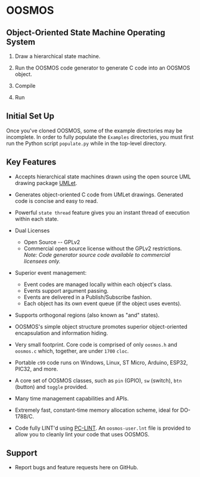 # OOSMOS

## Object-Oriented State Machine Operating System

1. Draw a hierarchical state machine.

2. Run the OOSMOS code generator to generate C code into an OOSMOS object.

3. Compile

4. Run

## Initial Set Up

Once you've cloned OOSMOS, some of the example directories may
be incomplete.  In order to fully populate the `Examples` directories, you
must first run the Python script `populate.py` while in the top-level directory.

## Key Features

- Accepts hierarchical state machines drawn using the open source UML drawing package [UMLet](https://www.umlet.com/).

- Generates object-oriented C code from UMLet drawings.  Generated code is concise and easy to read.

- Powerful `state thread` feature gives you an instant thread of execution within each state.

- Dual Licenses
  - Open Source -- GPLv2
  - Commercial open source license without the GPLv2 restrictions. *Note: Code generator source code available to commercial licensees only.*

- Superior event management:
  - Event codes are managed locally within each object's class.
  - Events support argument passing.
  - Events are delivered in a Publish/Subscribe fashion.
  - Each object has its own event queue (if the object uses events).

- Supports orthogonal regions (also known as "and" states).

- OOSMOS's simple object structure promotes superior object-oriented encapsulation and information hiding.

- Very small footprint. Core code is comprised of only `oosmos.h` and `oosmos.c` which, together, are under `1700` `cloc`.

- Portable `c99` code runs on Windows, Linux, ST Micro, Arduino, ESP32, PIC32, and more.

- A core set of OOSMOS classes, such as `pin` (GPIO), `sw` (switch), `btn` (button) and `toggle` provided.

- Many time management capabilities and APIs.

- Extremely fast, constant-time memory allocation scheme, ideal for DO-178B/C.

- Code fully LINT'd using [PC-LINT](https://www.gimpel.com/).   An `oosmos-user.lnt` file is provided to allow you to cleanly lint your code that uses OOSMOS.

## Support

- Report bugs and feature requests here on GitHub.